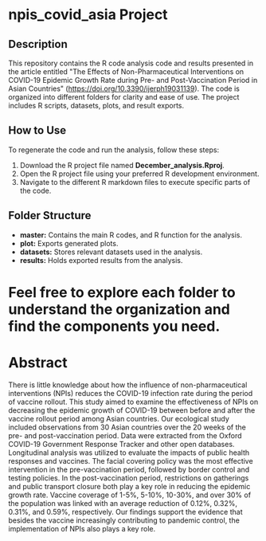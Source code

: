 # npis_covid_asia Project

## Description

This repository contains the R code analysis code and results presented in the article entitled "The Effects of Non-Pharmaceutical Interventions on COVID-19 Epidemic Growth Rate during Pre- and Post-Vaccination Period in Asian Countries" (https://doi.org/10.3390/ijerph19031139). The code is organized into different folders for clarity and ease of use. The project includes R scripts, datasets, plots, and result exports.
## How to Use

To regenerate the code and run the analysis, follow these steps:

1. Download the R project file named **December_analysis.Rproj**.
2. Open the R project file using your preferred R development environment.
3. Navigate to the different R markdown files to execute specific parts of the code.

## Folder Structure

- **master:** Contains the main R codes, and R function for the analysis.
- **plot:** Exports generated plots.
- **datasets:** Stores relevant datasets used in the analysis.
- **results:** Holds exported results from the analysis.

Feel free to explore each folder to understand the organization and find the components you need.
====================================================================================================

# Abstract
There is little knowledge about how the influence of non-pharmaceutical interventions (NPIs) reduces the COVID-19 infection rate during the period of vaccine rollout. This study aimed to examine the effectiveness of NPIs on decreasing the epidemic growth of COVID-19 between before and after the vaccine rollout period among Asian countries. Our ecological study included observations from 30 Asian countries over the 20 weeks of the pre- and post-vaccination period. Data were extracted from the Oxford COVID-19 Government Response Tracker and other open databases. Longitudinal analysis was utilized to evaluate the impacts of public health responses and vaccines. The facial covering policy was the most effective intervention in the pre-vaccination period, followed by border control and testing policies. In the post-vaccination period, restrictions on gatherings and public transport closure both play a key role in reducing the epidemic growth rate. Vaccine coverage of 1-5%, 5-10%, 10-30%, and over 30% of the population was linked with an average reduction of 0.12%, 0.32%, 0.31%, and 0.59%, respectively. Our findings support the evidence that besides the vaccine increasingly contributing to pandemic control, the implementation of NPIs also plays a key role.
